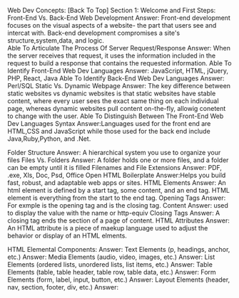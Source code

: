 Web Dev Concepts: [Back To Top] 
Section 1: Welcome and First Steps:
Front-End Vs. Back-End Web Development 
Answer: Front-end development focuses on the visual aspects of a website- the part that users see and intercat with. Back-end development compromises a site's structure,system,data, and logic.  
Able To Articulate The Process Of Server Request/Response
Answer: When the server receives that request, it uses the information included in the request to build a response that contains the requested information. 
Able To Identify Front-End Web Dev Languages
Answer: JavaScript, HTML, jQuery, PHP, React, Java
Able To Identify Back-End Web Dev Languages
Answer: Perl/SQL 
Static Vs. Dynamic Webpage 
Answer: The key difference between static websites vs dynamic websites is that static websites have stable content, where every user sees the exact same thing on each individual page, whereas dynamic websites pull content on-the-fly, allowig conetent to change with the user. 
Able To Distinguish Between The Front-End Web Dev Languages Syntax
Answer:Languages used for the front end are HTML,CSS and JavaScript while those used for the back end include Java,Ruby,Python, and .Net. 

Folder Structure
Answer: A hierarchical system you use to organize your files 
Files Vs. Folders
Answer: A folder holds one or more files, and a folder can be empty until it is filled
Filenames and File Extensions
Answer: PDF, .exe, Xls, Doc, Psd, Office Open 
HTML Boilerplate
Answer:Helps you build fast, robust, and adaptable web apps or sites. 
HTML Elements
Answer: An html element is defined by a start tag, some content, and an end tag. HTML element is everything from the start to the end tag. 
Opening Tags
Answer: For exmple <html> is the opening tag and </html> is the closing tag. 
Content
Answer: used to display the value with the name or http-equiv
Closing Tags
Answer: A closing tag ends the section of a page of content. 
HTML Attributes
Answer: An HTML attribute is a piece of maekup language used to adjust the behavior or display of an HTML elments. 


HTML Elemental Components:
Answer: 
Text Elements (p, headings, anchor, etc.)
Answer:
Media Elements (audio, video, images, etc.)
Answer: 
List Elements (ordered lists, unordered lists, list items, etc.)
Answer:
Table Elements (table, table header, table row, table data, etc.)
Answer:
Form Elements (form, label, input, button, etc.)
Answer:
Layout Elements (header, nav, section, footer, div, etc.)
Answer:
